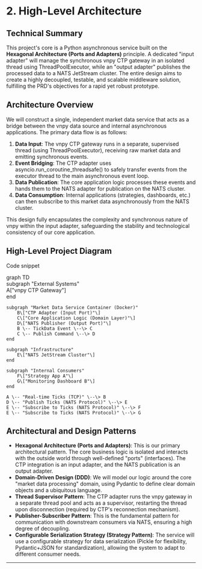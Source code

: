 # **2\. High-Level Architecture**

## **Technical Summary**

This project's core is a Python asynchronous service built on the **Hexagonal Architecture (Ports and Adapters)** principle. A dedicated "input adapter" will manage the synchronous vnpy CTP gateway in an isolated thread using ThreadPoolExecutor, while an "output adapter" publishes the processed data to a NATS JetStream cluster. The entire design aims to create a highly decoupled, testable, and scalable middleware solution, fulfilling the PRD's objectives for a rapid yet robust prototype.

## **Architecture Overview**

We will construct a single, independent market data service that acts as a bridge between the vnpy data source and internal asynchronous applications. The primary data flow is as follows:

1. **Data Input**: The vnpy CTP gateway runs in a separate, supervised thread (using ThreadPoolExecutor), receiving raw market data and emitting synchronous events.  
2. **Event Bridging**: The CTP adapter uses asyncio.run_coroutine_threadsafe() to safely transfer events from the executor thread to the main asynchronous event loop.  
3. **Data Publication**: The core application logic processes these events and hands them to the NATS adapter for publication on the NATS cluster.  
4. **Data Consumption**: Internal applications (strategies, dashboards, etc.) can then subscribe to this market data asynchronously from the NATS cluster.

This design fully encapsulates the complexity and synchronous nature of vnpy within the input adapter, safeguarding the stability and technological consistency of our core application.

## **High-Level Project Diagram**

Code snippet

graph TD  
    subgraph "External Systems"  
        A\["vnpy CTP Gateway"\]  
    end

    subgraph "Market Data Service Container (Docker)"  
        B\["CTP Adapter (Input Port)"\]  
        C\["Core Application Logic (Domain Layer)"\]  
        D\["NATS Publisher (Output Port)"\]  
        B \-- TickData Event \--\> C  
        C \-- Publish Command \--\> D  
    end  
      
    subgraph "Infrastructure"  
        E\["NATS JetStream Cluster"\]  
    end

    subgraph "Internal Consumers"  
        F\["Strategy App A"\]  
        G\["Monitoring Dashboard B"\]  
    end

    A \-- "Real-time Ticks (TCP)" \--\> B  
    D \-- "Publish Ticks (NATS Protocol)" \--\> E  
    E \-- "Subscribe to Ticks (NATS Protocol)" \--\> F  
    E \-- "Subscribe to Ticks (NATS Protocol)" \--\> G

## **Architectural and Design Patterns**

* **Hexagonal Architecture (Ports and Adapters)**: This is our primary architectural pattern. The core business logic is isolated and interacts with the outside world through well-defined "ports" (interfaces). The CTP integration is an input adapter, and the NATS publication is an output adapter.  
* **Domain-Driven Design (DDD)**: We will model our logic around the core "market data processing" domain, using Pydantic to define clear domain objects and a ubiquitous language.  
* **Thread Supervisor Pattern**: The CTP adapter runs the vnpy gateway in a separate thread pool and acts as a supervisor, restarting the thread upon disconnection (required by CTP's reconnection mechanism).  
* **Publisher-Subscriber Pattern**: This is the fundamental pattern for communication with downstream consumers via NATS, ensuring a high degree of decoupling.  
* **Configurable Serialization Strategy (Strategy Pattern)**: The service will use a configurable strategy for data serialization (Pickle for flexibility, Pydantic+JSON for standardization), allowing the system to adapt to different consumer needs.

---
